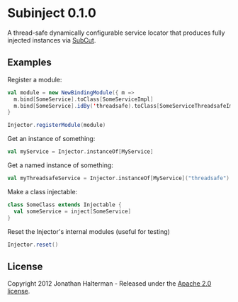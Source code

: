 # Subinject 0.1.0

A thread-safe dynamically configurable service locator that produces fully injected instances via [SubCut](https://github.com/dickwall/subcut).

## Examples

Register a module:

```scala
val module = new NewBindingModule({ m =>
  m.bind[SomeService].toClass[SomeServiceImpl]
  m.bind[SomeService].idBy('threadsafe).toClass[SomeServiceThreadsafeImpl]
}

Injector.registerModule(module)
```

Get an instance of something:

```scala
val myService = Injector.instanceOf[MyService]
```

Get a named instance of something:

```scala
val myThreadsafeService = Injector.instanceOf[MyService]("threadsafe")
```

Make a class injectable:

```scala
class SomeClass extends Injectable {
  val someService = inject[SomeService]	
}
```

Reset the Injector's internal modules (useful for testing)

```scala
Injector.reset()
```

## License

Copyright 2012 Jonathan Halterman - Released under the [Apache 2.0 license](http://www.apache.org/licenses/LICENSE-2.0.html).
